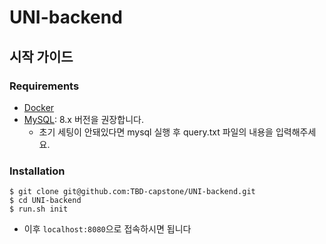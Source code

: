 # UNI-backend

## 시작 가이드
### Requirements
- [Docker](https://www.docker.com/products/docker-desktop/)
- [MySQL](https://dev.mysql.com/downloads/mysql/8.0.html): 8.x 버전을 권장합니다.
    - 초기 세팅이 안돼있다면 mysql 실행 후 query.txt 파일의 내용을 입력해주세요.
        
### Installation
```
$ git clone git@github.com:TBD-capstone/UNI-backend.git
$ cd UNI-backend
$ run.sh init
```
- 이후 `localhost:8080`으로 접속하시면 됩니다
